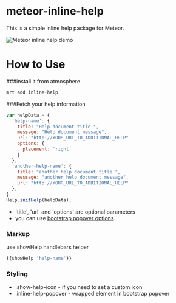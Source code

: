 meteor-inline-help
==================

This is a simple inline help package for Meteor. 

![Meteor inline help demo](http://i.imgur.com/oHwBbyb.gif "Meteor inline help demo")



How to Use
=========
###install it from atmosphere

```javascript 
mrt add inline-help
```

###Fetch your help information

```javascript 
var helpData = {
  'help-name': {
    title: "Help document title ",
    message: "Help document message",
    url: "http://YOUR_URL_TO_ADDITIONAL_HELP"
    options: {
      placement: 'right'
    }
  },
  'another-help-name': {
    title: "another help document title ",
    message: "another help document message",
    url: "http://YOUR_URL_TO_ADDITIONAL_HELP"
  },
}
Help.initHelp(helpData); 
```
* 'title', 'url' and 'options' are optional parameters 
* you can use [bootstrap popover options](http://getbootstrap.com/javascript/#popovers).  


### Markup
use showHelp handlebars helper 
```javascript 
{{showHelp 'help-name'}}
```

### Styling
* .show-help-icon - if you need to set a custom icon
* .inline-help-popover - wrapped element in bootstrap popover


